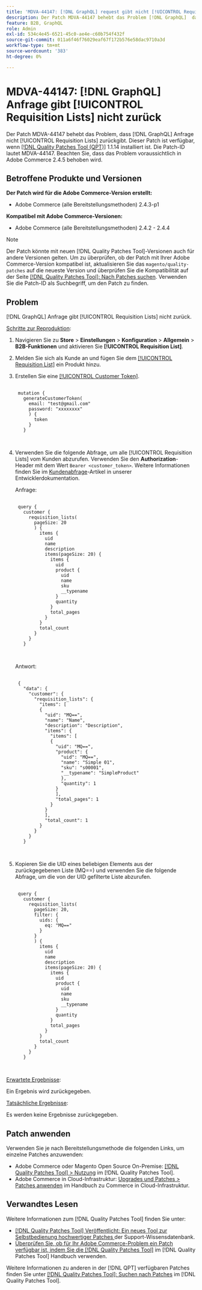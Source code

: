 ```yaml
---
title: 'MDVA-44147: [!DNL GraphQL] request gibt nicht [!UICONTROL Requisition Lists] zurück'
description: Der Patch MDVA-44147 behebt das Problem [!DNL GraphQL]  dass request nicht [!UICONTROL Requisition Lists] zurückgibt. Dieser Patch ist verfügbar, wenn [[!DNL Quality Patches Tool (QPT)]](https://experienceleague.adobe.com/en/docs/commerce-operations/tools/quality-patches-tool/quality-patches-tool-to-self-serve-quality-patches) 1.1.14 installiert ist. Die Patch-ID lautet MDVA-44147. Beachten Sie, dass das Problem voraussichtlich in Adobe Commerce 2.4.5 behoben wird.
feature: B2B, GraphQL
role: Admin
exl-id: 534c4e45-6521-45c0-ae4e-c60b754f432f
source-git-commit: 011a6f46f76029eaf67f172b576e58dac9710a3d
workflow-type: tm+mt
source-wordcount: '383'
ht-degree: 0%

---
```


# MDVA-44147: [!DNL GraphQL] Anfrage gibt [!UICONTROL Requisition Lists] nicht zurück

Der Patch MDVA-44147 behebt das Problem, dass [!DNL GraphQL] Anfrage nicht [!UICONTROL Requisition Lists] zurückgibt. Dieser Patch ist verfügbar, wenn [[!DNL Quality Patches Tool (QPT)]](https://experienceleague.adobe.com/en/docs/commerce-operations/tools/quality-patches-tool/quality-patches-tool-to-self-serve-quality-patches) 1.1.14 installiert ist. Die Patch-ID lautet MDVA-44147. Beachten Sie, dass das Problem voraussichtlich in Adobe Commerce 2.4.5 behoben wird.

## Betroffene Produkte und Versionen

**Der Patch wird für die Adobe Commerce-Version erstellt:**

* Adobe Commerce (alle Bereitstellungsmethoden) 2.4.3-p1

**Kompatibel mit Adobe Commerce-Versionen:**

* Adobe Commerce (alle Bereitstellungsmethoden) 2.4.2 - 2.4.4

>[!NOTE]
>
>Der Patch könnte mit neuen [!DNL Quality Patches Tool]-Versionen auch für andere Versionen gelten. Um zu überprüfen, ob der Patch mit Ihrer Adobe Commerce-Version kompatibel ist, aktualisieren Sie das `magento/quality-patches` auf die neueste Version und überprüfen Sie die Kompatibilität auf der Seite [[!DNL Quality Patches Tool]: Nach Patches suchen](https://experienceleague.adobe.com/en/docs/commerce-operations/tools/quality-patches-tool/quality-patches-tool-to-self-serve-quality-patches). Verwenden Sie die Patch-ID als Suchbegriff, um den Patch zu finden.

## Problem

[!DNL GraphQL] Anfrage gibt [!UICONTROL Requisition Lists] nicht zurück.

<u>Schritte zur Reproduktion</u>:

1. Navigieren Sie zu **Store** > **Einstellungen** > **Konfiguration** > **Allgemein** > **B2B-Funktionen** und aktivieren Sie **[!UICONTROL Requisition List]**.
1. Melden Sie sich als Kunde an und fügen Sie dem [[!UICONTROL Requisition List]](https://experienceleague.adobe.com/en/docs/commerce-admin/b2b/requisition-lists/requisition-lists) ein Produkt hinzu.
1. Erstellen Sie eine [[!UICONTROL Customer Token]](https://developer.adobe.com/commerce/webapi/graphql/schema/customer/mutations/generate-token/).

   <pre>
    <code class="language-graphql">
    mutation &lbrace;
      generateCustomerToken(
        email: "test@gmail.com"
        password: "xxxxxxxx"
        ) &lbrace;
          token
        &rbrace;
      &rbrace;
      </code>
      </pre>

1. Verwenden Sie die folgende Abfrage, um alle [!UICONTROL Requisition Lists] vom Kunden abzurufen. Verwenden Sie den **Authorization**-Header mit dem Wert `Bearer <customer_token>`. Weitere Informationen finden Sie im [Kundenabfrage](https://developer.adobe.com/commerce/webapi/graphql/schema/customer/queries/customer/)-Artikel in unserer Entwicklerdokumentation.

   Anfrage:

   <pre>
    <code class="language-graphql">
    query &lbrace;
      customer &lbrace;
        requisition_lists(
          pageSize: 20
          ) &lbrace;
            items &lbrace;
              uid
              name
              description
              items(pageSize: 20) &lbrace;
                items &lbrace;
                  uid
                  product &lbrace;
                    uid
                    name
                    sku
                    __typename
                  &rbrace;
                  quantity
                &rbrace;
                total_pages
              &rbrace;
            &rbrace;
            total_count
          &rbrace;
        &rbrace;
      &rbrace;
      </code>
      </pre>

   Antwort:

   <pre>
    <code class="language-graphql">
    &lbrace;
      "data": &lbrace;
        "customer": &lbrace;
          "requisition_lists": &lbrace;
            "items": &lbrack;
            &lbrace;
              "uid": "MQ==",
              "name": "Name",
              "description": "Description",
              "items": &lbrace;
                "items": &lbrack;
                &lbrace;
                  "uid": "MQ==",
                  "product": &lbrace;
                    "uid": "MQ==",
                    "name": "Simple 01",
                    "sku": "s00001",
                    "__typename": "SimpleProduct"
                    &rbrace;,
                    "quantity": 1
                  &rbrace;
                  &rbrack;,
                  "total_pages": 1
                &rbrace;
              &rbrace;
              &rbrack;,
              "total_count": 1
            &rbrace;
          &rbrace;
        &rbrace;
      &rbrace;
      </code>
      </pre>

1. Kopieren Sie die UID eines beliebigen Elements aus der zurückgegebenen Liste (MQ==) und verwenden Sie die folgende Abfrage, um die von der UID gefilterte Liste abzurufen.

   <pre>
    <code class="language-graphql">
    query &lbrace;
      customer &lbrace;
        requisition_lists(
          pageSize: 20,
          filter: &lbrace;
            uids: &lbrace;
              eq: "MQ=="
            &rbrace;
          &rbrace;
          ) &lbrace;
            items &lbrace;
              uid
              name
              description
              items(pageSize: 20) &lbrace;
                items &lbrace;
                  uid
                  product &lbrace;
                    uid
                    name
                    sku
                    __typename
                  &rbrace;
                  quantity
                &rbrace;
                total_pages
              &rbrace;
            &rbrace;
            total_count
          &rbrace;
        &rbrace;
      &rbrace;
      </code>
      </pre>

<u>Erwartete Ergebnisse</u>:

Ein Ergebnis wird zurückgegeben.

<u>Tatsächliche Ergebnisse</u>:

Es werden keine Ergebnisse zurückgegeben.

## Patch anwenden

Verwenden Sie je nach Bereitstellungsmethode die folgenden Links, um einzelne Patches anzuwenden:

* Adobe Commerce oder Magento Open Source On-Premise: [[!DNL Quality Patches Tool] > Nutzung](/help/tools/quality-patches-tool/usage.md) im [!DNL Quality Patches Tool].
* Adobe Commerce in Cloud-Infrastruktur: [Upgrades und Patches > Patches anwenden](https://experienceleague.adobe.com/docs/commerce-cloud-service/user-guide/develop/upgrade/apply-patches.html) im Handbuch zu Commerce in Cloud-Infrastruktur.

## Verwandtes Lesen

Weitere Informationen zum [!DNL Quality Patches Tool] finden Sie unter:

* [[!DNL Quality Patches Tool] Veröffentlicht: Ein neues Tool zur Selbstbedienung hochwertiger Patches ](https://experienceleague.adobe.com/en/docs/commerce-operations/tools/quality-patches-tool/quality-patches-tool-to-self-serve-quality-patches) der Support-Wissensdatenbank.
* [Überprüfen Sie, ob für Ihr Adobe Commerce-Problem ein Patch verfügbar ist, indem Sie die  [!DNL Quality Patches Tool]](/help/tools/quality-patches-tool/patches-available-in-qpt/check-patch-for-magento-issue-with-magento-quality-patches.md) im [!DNL Quality Patches Tool] Handbuch verwenden.

Weitere Informationen zu anderen in der [!DNL QPT] verfügbaren Patches finden Sie unter [[!DNL Quality Patches Tool]: Suchen nach Patches](https://experienceleague.adobe.com/tools/commerce-quality-patches/index.html) im [!DNL Quality Patches Tool].
